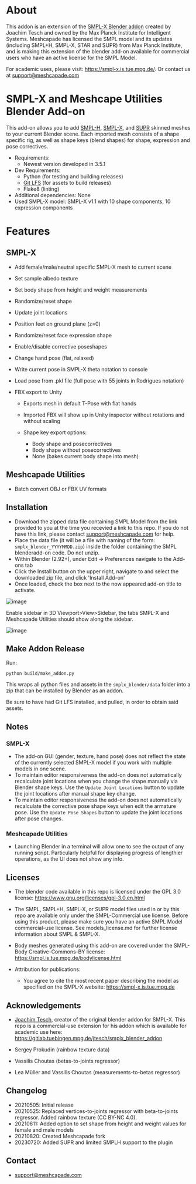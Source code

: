 # About
This addon is an extension of the [SMPL-X Blender addon](https://www.youtube.com/watch?v=DY2k29Jef94) created by Joachim Tesch and owned by the Max Planck Institute for Intelligent Systems. Meshcapade has licensed the SMPL model and its updates (including SMPL+H, SMPL-X, STAR and SUPR) from Max Planck Institute, and is making this extension of the blender add-on available for commercial users who have an active license for the SMPL Model. 

For academic uses, please visit: https://smpl-x.is.tue.mpg.de/. Or contact us at support@meshcapade.com

# SMPL-X and Meshcape Utilities Blender Add-on

This add-on allows you to add [SMPL-H](https://smpl-x.is.tue.mpg.de), [SMPL-X](https://smpl-x.is.tue.mpg.de), and [SUPR](https://supr.is.tue.mpg.de) skinned meshes to your current Blender scene. Each imported mesh consists of a shape specific rig, as well as shape keys (blend shapes) for shape, expression and pose correctives.

- Requirements:
  - Newest version developed in 3.5.1
- Dev Requirements:
  - Python (for testing and building releases)
  - [Git LFS](https://git-lfs.github.com/) (for assets to build releases)
  - Flake8 (linting)
- Additional dependencies: None
- Used SMPL-X model: SMPL-X v1.1 with 10 shape components, 10 expression components

# Features

## SMPL-X

- Add female/male/neutral specific SMPL-X mesh to current scene
- Set sample albedo texture
- Set body shape from height and weight measurements
- Randomize/reset shape
- Update joint locations
- Position feet on ground plane (z=0)
- Randomize/reset face expression shape
- Enable/disable corrective poseshapes
- Change hand pose (flat, relaxed)
- Write current pose in SMPL-X theta notation to console
- Load pose from .pkl file (full pose with 55 joints in Rodrigues notation)
- FBX export to Unity

  - Exports mesh in default T-Pose with flat hands
  - Imported FBX will show up in Unity inspector without rotations and without scaling
  - Shape key export options:

    - Body shape and posecorrectives
    - Body shape without posecorrectives
    - None (bakes current body shape into mesh)

## Meshcapade Utilities

- Batch convert OBJ or FBX UV formats

## Installation
- Download the zipped data file containing SMPL Model from the link provided to you at the time you recevied a link to this repo. If you do not have this link, please contact support@meshcapade.com for help.
- Place the data file (it will be a file with naming of the form: `smplx_blender_YYYYMMDD.zip`) inside the folder containing the SMPL blenderadd-on code. Do not unzip.
- Within Blender (2.92+), under Edit -> Preferences navigate to the Add-ons tab
- Click the Install button on the upper right, navigate to and select the downloaded zip file, and click 'Install Add-on'
- Once loaded, check the box next to the now appeared add-on title to activate.

![image](https://user-images.githubusercontent.com/538382/131877148-3d65f453-13ef-4c47-b56f-fd008930937a.png)

Enable sidebar in 3D Viewport>View>Sidebar, the tabs SMPL-X and Meshcapade Utilities should show along the sidebar.

![image](https://user-images.githubusercontent.com/538382/131878699-df5b7fd1-9bbc-47ae-9cb4-8fd319727c9d.png)


## Make Addon Release

Run:

```
python build/make_addon.py
```

This wraps all python files and assets in the `smplx_blender/data` folder into a zip that can be installed by Blender as an addon.

Be sure to have had Git LFS installed, and pulled, in order to obtain said assets.

## Notes

### SMPL-X

- The add-on GUI (gender, texture, hand pose) does not reflect the state of the currently selected SMPL-X model if you work with multiple models in one scene.
- To maintain editor responsiveness the add-on does not automatically recalculate joint locations when you change the shape manually via Blender shape keys. Use the `Update Joint Locations` button to update the joint locations after manual shape key change.
- To maintain editor responsiveness the add-on does not automatically recalculate the corrective pose shape keys when edit the armature pose. Use the `Update Pose Shapes` button to update the joint locations after pose changes.

### Meshcapade Utilities

- Launching Blender in a terminal will allow one to see the output of any running script. Particularly helpful for displaying progress of lengthier operations, as the UI does not show any info.

## Licenses

- The blender code available in this repo is licensed under the GPL 3.0 license:
https://www.gnu.org/licenses/gpl-3.0.en.html


- The SMPL, SMPL+H, SMPL-X, or SUPR model files used in or by this repo are available only under the SMPL-Commercial use license. Before using this product, please make sure you have an active SMPL Model commercial-use license. See models_license.md for further license information about SMPL & SMPL-X.


- Body meshes generated using this add-on are covered under the SMPL-Body Creative-Commons-BY license: https://smpl.is.tue.mpg.de/bodylicense.html

- Attribution for publications:
  - You agree to cite the most recent paper describing the model as specified on the SMPL-X website: <https://smpl-x.is.tue.mpg.de>

## Acknowledgements

- [Joachim Tesch](https://gitlab.tuebingen.mpg.de/jtesch), creator of the original blender addon for SMPL-X. This repo is a commercial-use extension for his addon which is available for academic use here: https://gitlab.tuebingen.mpg.de/jtesch/smplx_blender_addon

- Sergey Prokudin (rainbow texture data)

- Vassilis Choutas (betas-to-joints regressor)

- Lea Müller and Vassilis Choutas (measurements-to-betas regressor)

## Changelog

- 20210505: Initial release
- 20210525: Replaced vertices-to-joints regressor with beta-to-joints regressor. Added rainbow texture (CC BY-NC 4.0).
- 20210611: Added option to set shape from height and weight values for female and male models
- 20210820: Created Meshcapade fork
- 20230720: Added SUPR and limited SMPLH support to the plugin 

## Contact

- support@meshcapade.com